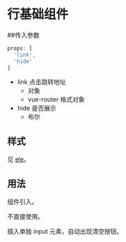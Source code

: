 # 行基础组件
##传入参数

```js
props: [
  'link',
  'hide'
]
```

- link 点击跳转地址
	- 对象
	- vue-router 格式对象
- hide 是否展示
	- 布尔

## 样式
见 [ele](./ele.md)。
## 用法
组件引入。

不直接使用。

插入单独 input 元素，自动出现清空按钮。


